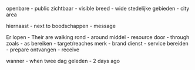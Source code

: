 openbare - public
zichtbaar - visible
breed - wide
stedelijke gebieden - city area 

hiernaast - next to
boodschappen - message

Er lopen - Their are walking
rond - around 
middel - resource
door - through
zoals - as
bereiken - target/reaches
merk - brand
dienst - service
bereiden - prepare
ontvangen - receive

wanner - when 
twee dag geleden - 2 days ago 